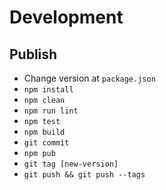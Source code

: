 # Development

## Publish

- Change version at `package.json`
- `npm install`
- `npm clean`
- `npm run lint`
- `npm test`
- `npm build`
- `git commit`
- `npm pub`
- `git tag [new-version]`
- `git push && git push --tags`
